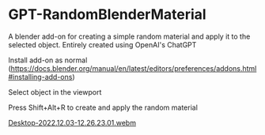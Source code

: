 # GPT-RandomBlenderMaterial
A blender add-on for creating a simple random material and apply it to the selected object. Entirely created using OpenAI's ChatGPT

Install add-on as normal (https://docs.blender.org/manual/en/latest/editors/preferences/addons.html#installing-add-ons)

Select object in the viewport

Press Shift+Alt+R to create and apply the random material

[Desktop-2022.12.03-12.26.23.01.webm](https://user-images.githubusercontent.com/15501188/205454741-13c7dfa0-d3c8-441e-875e-aee47c3e12d5.webm)
